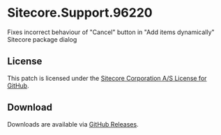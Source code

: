 # Sitecore.Support.96220
Fixes incorrect behaviour of &quot;Cancel&quot; button in &quot;Add items dynamically&quot; Sitecore package dialog

## License  
This patch is licensed under the [Sitecore Corporation A/S License for GitHub](https://github.com/sitecoresupport/Sitecore.Support.96220/blob/master/LICENSE).  

## Download  
Downloads are available via [GitHub Releases](https://github.com/sitecoresupport/Sitecore.Support.96220/releases).  
